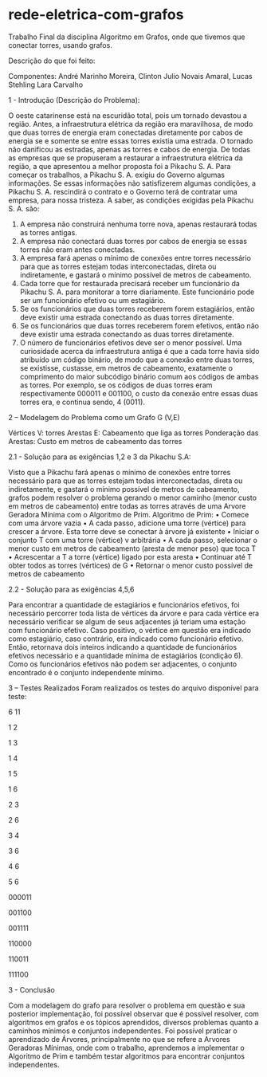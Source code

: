 # rede-eletrica-com-grafos
Trabalho Final da disciplina Algoritmo em Grafos, onde que tivemos que conectar torres, usando grafos.

Descrição do que foi feito:

Componentes: André Marinho Moreira, Clinton Julio Novais Amaral, Lucas Stehling Lara Carvalho

1 - Introdução (Descrição do Problema):

O oeste catarinense está na escuridão total, pois um tornado devastou a região.
Antes, a infraestrutura elétrica da região era maravilhosa, de modo que duas torres
de energia eram conectadas diretamente por cabos de energia se e somente se entre
essas torres existia uma estrada. O tornado não danificou as estradas, apenas as
torres e cabos de energia. De todas as empresas que se propuseram a restaurar a
infraestrutura elétrica da região, a que apresentou a melhor proposta foi a Pikachu S.
A. Para começar os trabalhos, a Pikachu S. A. exigiu do Governo algumas
informações. Se essas informações não satisfizerem algumas condições, a Pikachu
S. A. rescindirá o contrato e o Governo terá de contratar uma empresa, para nossa
tristeza. A saber, as condições exigidas pela Pikachu S. A. são:
1. A empresa não construirá nenhuma torre nova, apenas restaurará todas as torres
antigas.
2. A empresa não conectará duas torres por cabos de energia se essas torres não
eram antes conectadas.
3. A empresa fará apenas o mínimo de conexões entre torres necessário para que as
torres estejam todas interconectadas, direta ou indiretamente, e gastará o mínimo
possível de metros de cabeamento.
4. Cada torre que for restaurada precisará receber um funcionário da Pikachu S. A.
para monitorar a torre diariamente. Este funcionário pode ser um funcionário efetivo
ou um estagiário.
5. Se os funcionários que duas torres receberem forem estagiários, então deve existir
uma estrada conectando as duas torres diretamente.
6. Se os funcionários que duas torres receberem forem efetivos, então não deve
existir uma estrada conectando as duas torres diretamente.
7. O número de funcionários efetivos deve ser o menor possível.
Uma curiosidade acerca da infraestrutura antiga é que a cada torre havia sido
atribuído um código binário, de modo que a conexão entre duas torres, se existisse,
custasse, em metros de cabeamento, exatamente o comprimento do maior subcódigo
binário comum aos códigos de ambas as torres. Por exemplo, se os códigos de duas 
torres eram respectivamente 000011 e 001100, o custo da conexão entre essas duas
torres era, e continua sendo, 4 (0011).


2 – Modelagem do Problema como um Grafo G (V,E)

Vértices V: torres
Arestas E: Cabeamento que liga as torres
Ponderação das Arestas: Custo em metros de cabeamento das torres

2.1 - Solução para as exigências 1,2 e 3 da Pikachu S.A:

Visto que a Pikachu fará apenas o mínimo de conexões entre torres necessário para
que as torres estejam todas interconectadas, direta ou indiretamente, e gastará o
mínimo possível de metros de cabeamento, grafos podem resolver o problema
gerando o menor caminho (menor custo em metros de cabeamento) entre todas as
torres através de uma Arvore Geradora Mínima com o Algoritmo de Prim.
Algoritmo de Prim:
• Comece com uma árvore vazia
• A cada passo, adicione uma torre (vértice) para crescer a árvore. Esta torre
deve se conectar à árvore já existente
• Iniciar o conjunto T com uma torre (vértice) v arbitrária
• A cada passo, selecionar o menor custo em metros de cabeamento (aresta de
menor peso) que toca T
• Acrescentar a T a torre (vértice) ligado por esta aresta
• Continuar até T obter todos as torres (vértices) de G
• Retornar o menor custo possível de metros de cabeamento

2.2 - Solução para as exigências 4,5,6

Para encontrar a quantidade de estagiários e funcionários efetivos, foi necessário
percorrer toda lista de vértices da árvore e para cada vértice era necessário verificar
se algum de seus adjacentes já teriam uma estação com funcionário efetivo. Caso
positivo, o vértice em questão era indicado como estagiário, caso contrário, era
indicado como funcionário efetivo. Então, retornava dois inteiros indicando a
quantidade de funcionários efetivos necessário e a quantidade mínima de estagiários
(condição 6). Como os funcionários efetivos não podem ser adjacentes, o conjunto
encontrado é o conjunto independente mínimo. 

3 – Testes Realizados
Foram realizados os testes do arquivo disponível para teste:

6 11

1 2

1 3

1 4

1 5

1 6

2 3

2 6

3 4

3 6

4 6

5 6

000011

001100

001111

110000

110011

111100

3 - Conclusão

Com a modelagem do grafo para resolver o problema em questão e sua posterior
implementação, foi possível observar que é possível resolver, com algoritmos em
grafos e os tópicos aprendidos, diversos problemas quanto a caminhos mínimos e
conjuntos independentes. Foi possível praticar o aprendizado de Árvores,
principalmente no que se refere a Arvores Geradoras Mínimas, onde com o trabalho,
aprendemos a implementar o Algoritmo de Prim e também testar algoritmos para
encontrar conjuntos independentes. 
